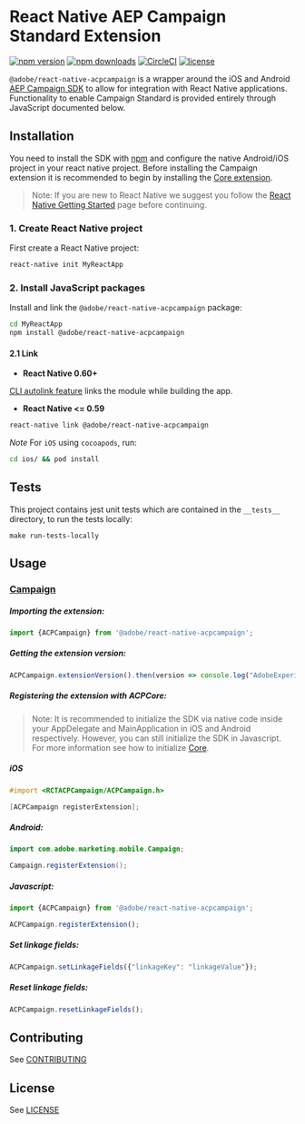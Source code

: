 
# React Native AEP Campaign Standard Extension

[![npm version](https://badge.fury.io/js/%40adobe%2Freact-native-acpcampaign.svg)](https://www.npmjs.com/package/@adobe/react-native-acpcampaign) 
[![npm downloads](https://img.shields.io/npm/dm/@adobe/react-native-acpcampaign)](https://www.npmjs.com/package/@adobe/react-native-acpcampaign)
[![CircleCI](https://img.shields.io/circleci/project/github/adobe/react-native-acpcampaign/main.svg?logo=circleci)](https://circleci.com/gh/adobe/workflows/react-native-acpcampaign) 
[![license](https://img.shields.io/npm/l/@adobe/react-native-acpcampaign.svg)](https://github.com/adobe/react-native-acpcampaign/blob/main/LICENSE)

`@adobe/react-native-acpcampaign` is a wrapper around the iOS and Android [AEP Campaign SDK](https://aep-sdks.gitbook.io/docs/using-mobile-extensions/adobe-campaign-standard) to allow for integration with React Native applications. Functionality to enable Campaign Standard is provided entirely through JavaScript documented below.


## Installation

You need to install the SDK with [npm](https://www.npmjs.com/) and configure the native Android/iOS project in your react native project. Before installing the Campaign extension it is recommended to begin by installing the [Core extension](https://github.com/adobe/react-native-acpcore).

> Note: If you are new to React Native we suggest you follow the [React Native Getting Started](<https://facebook.github.io/react-native/docs/getting-started.html>) page before continuing.


### 1. Create React Native project

First create a React Native project:

```bash
react-native init MyReactApp
```

### 2. Install JavaScript packages

Install and link the `@adobe/react-native-acpcampaign` package:

```bash
cd MyReactApp
npm install @adobe/react-native-acpcampaign
```

#### 2.1 Link
- **React Native 0.60+**


[CLI autolink feature](https://github.com/react-native-community/cli/blob/master/docs/autolinking.md) links the module while building the app.


- **React Native <= 0.59**


```bash
react-native link @adobe/react-native-acpcampaign
```

*Note* For `iOS` using `cocoapods`, run:

```bash
cd ios/ && pod install
```

## Tests
This project contains jest unit tests which are contained in the `__tests__` directory, to run the tests locally:
```
make run-tests-locally
```

## Usage

### [Campaign](https://aep-sdks.gitbook.io/docs/using-mobile-extensions/adobe-campaign-standard)

##### Importing the extension:
```javascript
import {ACPCampaign} from '@adobe/react-native-acpcampaign';
```

##### Getting the extension version:

```javascript
ACPCampaign.extensionVersion().then(version => console.log("AdobeExperienceSDK: ACPCampaign version: " + version));
```

##### Registering the extension with ACPCore:

> Note: It is recommended to initialize the SDK via native code inside your AppDelegate and MainApplication in iOS and Android respectively. However, you can still initialize the SDK in Javascript. For more information see how to initialize [Core](https://github.com/adobe/react-native-acpcore#initializing-the-sdk). 

##### **iOS**
```objective-c
#import <RCTACPCampaign/ACPCampaign.h>

[ACPCampaign registerExtension];
```

##### **Android:**
```java
import com.adobe.marketing.mobile.Campaign;

Campaign.registerExtension();
```

##### **Javascript:**
```javascript
import {ACPCampaign} from '@adobe/react-native-acpcampaign';

ACPCampaign.registerExtension();
```

##### Set linkage fields:

```javascript
ACPCampaign.setLinkageFields({"linkageKey": "linkageValue"});
```
##### Reset linkage fields:

```javascript
ACPCampaign.resetLinkageFields();
```

## Contributing
See [CONTRIBUTING](CONTRIBUTING.md)

## License
See [LICENSE](LICENSE)
